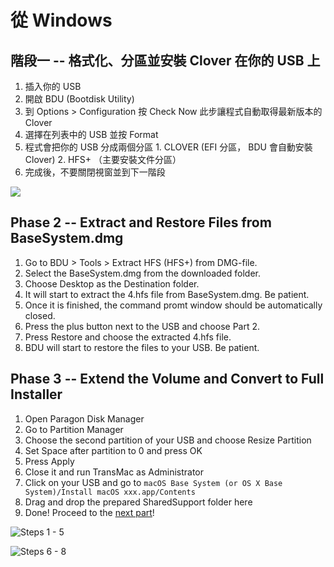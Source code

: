 # 從 Windows

## 階段一 -- 格式化、分區並安裝 Clover 在你的 USB 上

1. 插入你的 USB
2. 開啟 BDU \(Bootdisk Utility\)
3. 到 Options &gt; Configuration 按 Check Now 此步讓程式自動取得最新版本的 Clover
4. 選擇在列表中的 USB 並按 Format
5. 程式會把你的 USB 分成兩個分區 1. CLOVER \(EFI 分區， BDU 會自動安裝 Clover\) 2. HFS+ （主要安裝文件分區）
6. 完成後，不要關閉視窗並到下一階段

![](../../.gitbook/assets/ezgif-4-b59bb851e67a.gif)

## Phase 2 -- Extract and Restore Files from BaseSystem.dmg

1. Go to BDU &gt; Tools &gt; Extract HFS \(HFS+\) from DMG-file.
2. Select the BaseSystem.dmg from the downloaded folder.
3. Choose Desktop as the Destination folder.
4. It will start to extract the 4.hfs file from BaseSystem.dmg. Be patient.
5. Once it is finished, the command promt window should be automatically closed.
6. Press the plus button next to the USB and choose Part 2.
7. Press Restore and choose the extracted 4.hfs file.
8. BDU will start to restore the files to your USB. Be patient.

## Phase 3 -- Extend the Volume and Convert to Full Installer

1. Open Paragon Disk Manager
2. Go to Partition Manager
3. Choose the second partition of your USB and choose Resize Partition
4. Set Space after partition to 0 and press OK
5. Press Apply
6. Close it and run TransMac as Administrator
7. Click on your USB and go to `macOS Base System (or OS X Base System)/Install macOS xxx.app/Contents`
8. Drag and drop the prepared SharedSupport folder here
9. Done! Proceed to the [next part](../../clover-installtion/usb-clover/usb-clover-win.md)!

![Steps 1 - 5](../../.gitbook/assets/ezgif-4-3f1d85748df0.gif)

![Steps 6 - 8](../../.gitbook/assets/2019-06-16-22-29-_2.gif)


